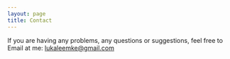 ```yaml
---
layout: page
title: Contact
---
```


If you are having any problems, any questions or suggestions,
feel free to Email at me: lukaleemke@gmail.com

